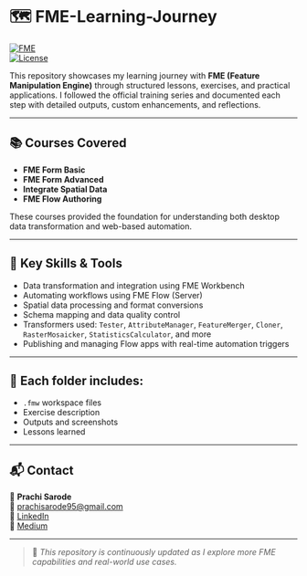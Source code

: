 # 🗺️ FME-Learning-Journey

[![FME](https://img.shields.io/badge/FME-Data_Integration-orange?logo=safe-software&logoColor=white)](https://www.safe.com/fme/)  
[![License](https://img.shields.io/badge/license-MIT-green.svg)](LICENSE)  

This repository showcases my learning journey with **FME (Feature Manipulation Engine)** through structured lessons, exercises, and practical applications. I followed the official training series and documented each step with detailed outputs, custom enhancements, and reflections.

---

## 📚 Courses Covered

- **FME Form Basic**  
- **FME Form Advanced**
- **Integrate Spatial Data**  
- **FME Flow Authoring**

These courses provided the foundation for understanding both desktop data transformation and web-based automation.

---

## 🧰 Key Skills & Tools

- Data transformation and integration using FME Workbench  
- Automating workflows using FME Flow (Server)  
- Spatial data processing and format conversions  
- Schema mapping and data quality control  
- Transformers used: `Tester`, `AttributeManager`, `FeatureMerger`, `Cloner`, `RasterMosaicker`, `StatisticsCalculator`, and more  
- Publishing and managing Flow apps with real-time automation triggers  

---

## 📂 Each folder includes:
- `.fmw` workspace files  
- Exercise description  
- Outputs and screenshots  
- Lessons learned

---

## 📬 Contact

👤 **Prachi Sarode**  
📧 prachisarode95@gmail.com  
🔗 [LinkedIn](https://www.linkedin.com/in/prachisarode95)  
📝 [Medium](https://medium.com/@prachisarode)

---

> 🔄 *This repository is continuously updated as I explore more FME capabilities and real-world use cases.*
